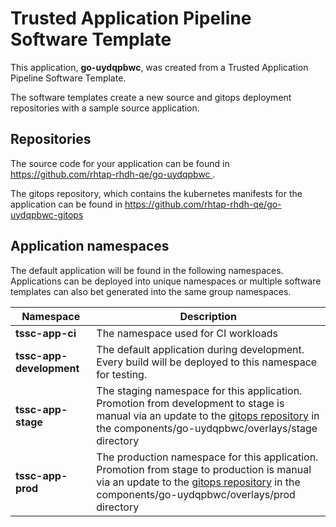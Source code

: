# Trusted Application Pipeline Software Template

This application, **go-uydqpbwc**, was created from a Trusted Application Pipeline Software Template.

The software templates create a new source and gitops deployment repositories with a sample source application. 

## Repositories

The source code for your application can be found in [https://github.com/rhtap-rhdh-qe/go-uydqpbwc ](https://github.com/rhtap-rhdh-qe/go-uydqpbwc ).
 
The gitops repository, which contains the kubernetes manifests for the application can be found in 
[https://github.com/rhtap-rhdh-qe/go-uydqpbwc-gitops ](https://github.com/rhtap-rhdh-qe/go-uydqpbwc-gitops ) 

## Application namespaces 

The default application will be found in the following namespaces. Applications can be deployed into unique namespaces or multiple software templates can also bet generated into the same group namespaces.  

|  Namespace   |  Description   |  
| -------- | -------- |
| **tssc-app-ci** | The namespace used for CI workloads |
| **tssc-app-development** | The default application during development. Every build will be deployed to this namespace for testing. |
| **tssc-app-stage** | The staging namespace for this application. Promotion from development to stage is manual via an update to the [gitops repository](https://github.com/rhtap-rhdh-qe/go-uydqpbwc-gitops ) in the components/go-uydqpbwc/overlays/stage directory |
| **tssc-app-prod** | The production namespace for this application. Promotion from stage to production is manual via an update to the [gitops repository](https://github.com/rhtap-rhdh-qe/go-uydqpbwc-gitops ) in the components/go-uydqpbwc/overlays/prod directory |